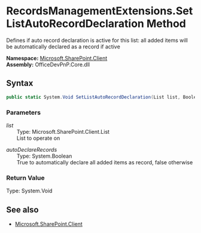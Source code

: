 # RecordsManagementExtensions.SetListAutoRecordDeclaration Method  
Defines if auto record declaration is active for this list: all added items will be automatically declared as a record if active  

**Namespace:** [Microsoft.SharePoint.Client](Microsoft.SharePoint.Client.md)  
**Assembly:** OfficeDevPnP.Core.dll  
## Syntax
```C#
public static System.Void SetListAutoRecordDeclaration(List list, Boolean autoDeclareRecords)
```
### Parameters
*list*  
&emsp;&emsp;Type: Microsoft.SharePoint.Client.List  
&emsp;&emsp;List to operate on  
  
*autoDeclareRecords*  
&emsp;&emsp;Type: System.Boolean  
&emsp;&emsp;True to automatically declare all added items as record, false otherwise  
  
### Return Value
Type: System.Void  

## See also
- [Microsoft.SharePoint.Client](Microsoft.SharePoint.Client.md)
